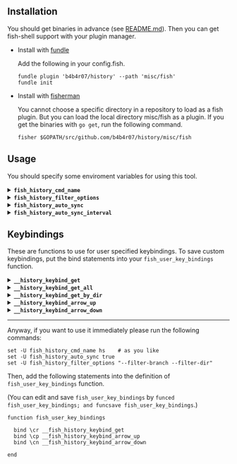 ## Installation

You should get binaries in advance (see [README.md](https://github.com/b4b4r07/history/blob/master/README.md#installation)). Then you can get fish-shell support with your plugin manager. 

- Install with [fundle](https://github.com/tuvistavie/fundle)

  Add the following in your config.fish.

  ```fish
  fundle plugin 'b4b4r07/history' --path 'misc/fish'
  fundle init
  ```

- Install with [fisherman](https://github.com/fisherman/fisherman)

  You cannot choose a specific directory in a repository to load as a fish plugin.
  But you can load the local directory misc/fish as a plugin.
  If you get the binaries with `go get`, run the following command.

  ```
  fisher $GOPATH/src/github.com/b4b4r07/history/misc/fish
  ```

## Usage

You should specify some enviroment variables for using this tool.

<details>
<summary><strong><code>fish_history_cmd_name</code></strong></summary>



It should be used as an alias  of `command history`. Completions are genereted for this alias. 

</details>

<details>
<summary><strong><code>fish_history_filter_options</code></strong></summary>



It should be set `history search` option. See also `command history help search`.

</details>

<details>
<summary><strong><code>fish_history_auto_sync</code></strong></summary>



Example:

```fish
set -U fish_history_auto_sync true
```

If you set sync option (for more datail, see and run `history config`)

</details>

<details>
<summary><strong><code>fish_history_auto_sync_interval</code></strong></summary>



Example:

```zsh
set -U fish_history_auto_sync_intareval "1h"
```

</details>

## Keybindings

These are functions to use for user specified keybindings.
To save custom keybindings, put the bind statements into your `fish_user_key_bindings` function.

<details>
<summary><strong><code>__history_keybind_get</code></strong></summary>



You can set keybind for getting history.

Example:

```fish
bind \cr __history_keybind_get
```

</details>

<details>
<summary><strong><code>__history_keybind_get_all</code></strong></summary>

Ignore `fish_history_filter_options` and search all history.

Example:

```fish
bind \cr\ca __fish_history_keybind_get_all
```


</details>

<details>
<summary><strong><code>__history_keybind_get_by_dir</code></strong></summary>

It's equals to `__fish_history_keybind_get` with `fish_history_filter_options="--filter-branch --filter-dir"`.

</details>

<details>
<summary><strong><code>__history_keybind_arrow_up</code></strong></summary>

Example:

```fish
bind \cp __history_keybind_arrow_up
```

</details>

<details>
<summary><strong><code>__history_keybind_arrow_down</code></strong></summary>

Example:

```fish
bind \cn __history_keybind_arrow_down
```

</details>

---

Anyway, if you want to use it immediately please run the following commands:

```fish
set -U fish_history_cmd_name hs    # as you like
set -U fish_history_auto_sync true
set -U fish_history_filter_options "--filter-branch --filter-dir"
```

Then, add the following statements into the definition of `fish_user_key_bindings` function.

(You can edit and save `fish_user_key_bindings` by `funced fish_user_key_bindings; and funcsave fish_user_key_bindings`.)

```fish
function fish_user_key_bindings

  bind \cr __fish_history_keybind_get
  bind \cp __fish_history_keybind_arrow_up
  bind \cn __fish_history_keybind_arrow_down

end
```


